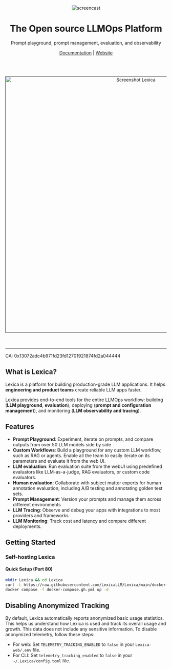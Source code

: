 <p align="center">
  <img
    src="https://cdn.discordapp.com/attachments/1338605972398280737/1342263888925822997/asd.png?ex=67eb1929&is=67e9c7a9&hm=b99867f30ede37e25dfa65bb5a96569954d078970dba9dc46e0b731d7b853ae6&"
    alt="screencast"
  >
</p>
<div align="center">
  <strong> <h1>The Open source LLMOps Platform </h1></strong>
  Prompt playground, prompt management, evaluation, and observability
</div>
<p align="center">
    <a href="https://lexica.gitbook.io/lexica">Documentation</a> |
    <a href="https://www.lexica.dev">Website</a> 
  </p>
</br>

<br/>
  <br />
      <div align="center" >
        <a href="">
          <picture >
            <img width="800" alt="Screenshot Lexica" src="https://cdn.discordapp.com/attachments/1338605972398280737/1342270303144771594/asdadadasd.png?ex=67eb1f22&is=67e9cda2&hm=e513934c5747acc4f854d9a2f8f7630f54e320f38f8b242138b2b04adbaf212a&" >
          </picture>
        </a>
    </div>
</div>
<br />
<br />

---

CA: 0x13072adc4b971fd23fd12701921874fd2a044444

## What is Lexica?

Lexica is a platform for building production-grade LLM applications. It helps **engineering and product teams** create reliable LLM apps faster.


Lexica provides end-to-end tools for the entire LLMOps workflow:  building (**LLM playground**, **evaluation**), deploying (**prompt and configuration management**), and monitoring (**LLM observability and tracing**).

## Features
- **Prompt Playground**: Experiment, iterate on prompts, and compare outputs from over 50 LLM models side by side
- **Custom Workflows**: Build a playground for any custom LLM workflow, such as RAG or agents. Enable all the team to easily iterate on its parameters and evaluate it from the web UI.
- **LLM evaluation**: Run evaluation suite from the webUI using predefined evaluators like LLM-as-a-judge, RAG evaluators, or custom code evaluators.
- **Human evaluation**: Collaborate with subject matter experts for human annotation evaluation, including A/B testing and annotating golden test sets.
- **Prompt Management**: Version your prompts and manage them across different environments
- **LLM Tracing**: Observe and debug your apps with integrations to most providers and frameworks
- **LLM Monitoring**: Track cost and latency and compare different deployments.

  
## Getting Started 
   
### Self-hosting Lexica

#### Quick Setup (Port 80)
```bash
mkdir Lexica && cd Lexica
curl -L https://raw.githubusercontent.com/LexicaLLM/Lexica/main/docker-compose.gh.yml -o docker-compose.gh.yml
docker compose -f docker-compose.gh.yml up -d
```

## Disabling Anonymized Tracking

By default, Lexica automatically reports anonymized basic usage statistics. This helps us understand how Lexica is used and track its overall usage and growth. This data does not include any sensitive information. To disable anonymized telemetry, follow these steps:

- For web: Set `TELEMETRY_TRACKING_ENABLED` to `false` in your `Lexica-web/.env` file.
- For CLI: Set `telemetry_tracking_enabled` to `false` in your `~/.Lexica/config.toml` file.



